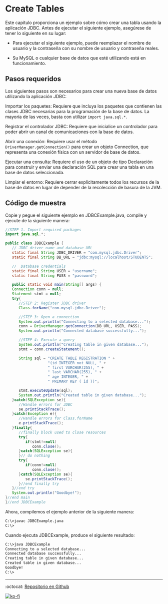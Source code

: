 # Create Tables

Este capítulo proporciona un ejemplo sobre cómo crear una tabla usando la aplicación JDBC. Antes de ejecutar el siguiente ejemplo, asegúrese de tener lo siguiente en su lugar:

- Para ejecutar el siguiente ejemplo, puede reemplazar el nombre de usuario y la contraseña con su nombre de usuario y contraseña reales.

- Su MySQL o cualquier base de datos que esté utilizando está en funcionamiento.

## Pasos requeridos

Los siguientes pasos son necesarios para crear una nueva base de datos utilizando la aplicación JDBC:

Importar los paquetes: Requiere que incluya los paquetes que contienen las clases JDBC necesarias para la programación de la base de datos. La mayoría de las veces, basta con utilizar `import java.sql.*`.

Registrar el controlador JDBC: Requiere que inicialice un controlador para poder abrir un canal de comunicaciones con la base de datos.

Abrir una conexión: Requiere usar el método `DriverManager.getConnection()` para crear un objeto Connection, que representa una conexión física con un servidor de base de datos.

Ejecutar una consulta: Requiere el uso de un objeto de tipo Declaración para construir y enviar una declaración SQL para crear una tabla en una base de datos seleccionada.

Limpiar el entorno: Requiere cerrar explícitamente todos los recursos de la base de datos en lugar de depender de la recolección de basura de la JVM.

## Código de muestra

Copie y pegue el siguiente ejemplo en JDBCExample.java, compile y ejecute de la siguiente manera:

```java
//STEP 1. Import required packages
import java.sql.*;

public class JDBCExample {
   // JDBC driver name and database URL
   static final String JDBC_DRIVER = "com.mysql.jdbc.Driver";
   static final String DB_URL = "jdbc:mysql://localhost/STUDENTS";

   //  Database credentials
   static final String USER = "username";
   static final String PASS = "password";

   public static void main(String[] args) {
   Connection conn = null;
   Statement stmt = null;
   try{
      //STEP 2: Register JDBC driver
      Class.forName("com.mysql.jdbc.Driver");

      //STEP 3: Open a connection
      System.out.println("Connecting to a selected database...");
      conn = DriverManager.getConnection(DB_URL, USER, PASS);
      System.out.println("Connected database successfully...");

      //STEP 4: Execute a query
      System.out.println("Creating table in given database...");
      stmt = conn.createStatement();

      String sql = "CREATE TABLE REGISTRATION " +
                   "(id INTEGER not NULL, " +
                   " first VARCHAR(255), " +
                   " last VARCHAR(255), " +
                   " age INTEGER, " +
                   " PRIMARY KEY ( id ))";

      stmt.executeUpdate(sql);
      System.out.println("Created table in given database...");
   }catch(SQLException se){
      //Handle errors for JDBC
      se.printStackTrace();
   }catch(Exception e){
      //Handle errors for Class.forName
      e.printStackTrace();
   }finally{
      //finally block used to close resources
      try{
         if(stmt!=null)
            conn.close();
      }catch(SQLException se){
      }// do nothing
      try{
         if(conn!=null)
            conn.close();
      }catch(SQLException se){
         se.printStackTrace();
      }//end finally try
   }//end try
   System.out.println("Goodbye!");
}//end main
}//end JDBCExample
```

Ahora, compilemos el ejemplo anterior de la siguiente manera:

```bash
C:\>javac JDBCExample.java
C:\>
```

Cuando ejecuta JDBCExample, produce el siguiente resultado:

```bash
C:\>java JDBCExample
Connecting to a selected database...
Connected database successfully...
Creating table in given database...
Created table in given database...
Goodbye!
C:\>
```

---

:octocat: [Repositorio en Github](https://github.com/FernandoCalmet/JDBC)

[![ko-fi](https://www.ko-fi.com/img/githubbutton_sm.svg)](https://ko-fi.com/T6T41JKMI)
